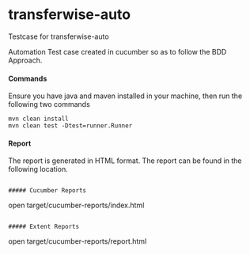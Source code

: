 # transferwise-auto
Testcase for transferwise-auto

Automation Test case created in cucumber so as to follow the BDD Approach.

#### Commands
Ensure you have java and maven installed in your machine, then run the following two commands

```
mvn clean install
mvn clean test -Dtest=runner.Runner
```

#### Report
The report is generated in HTML format. The report can be found in the following location.
```

##### Cucumber Reports
```
open target/cucumber-reports/index.html
```

##### Extent Reports
```
open target/cucumber-reports/report.html
```
